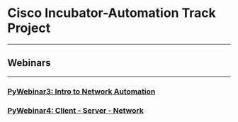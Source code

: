 # Cisco Incubator-Automation Track Project
---
## Webinars
---
### [PyWebinar3: Intro to Network Automation](https://github.com/AK-Engineer/Incu2020/tree/master/Automation)
### [PyWebinar4: Client - Server - Network](https://github.com/AK-Engineer/Incu2020/tree/master/Automation)
